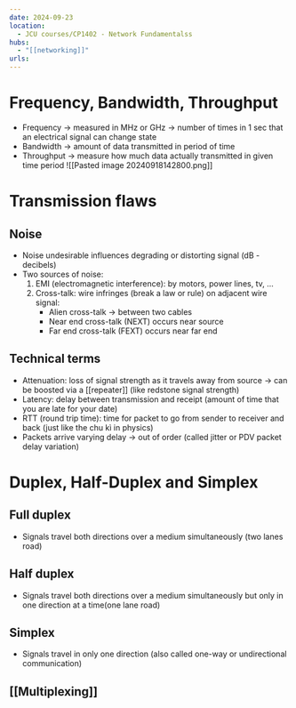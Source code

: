 ```yaml
---
date: 2024-09-23
location:
  - JCU courses/CP1402 - Network Fundamentalss
hubs:
  - "[[networking]]"
urls:
---
```


# Frequency, Bandwidth, Throughput
+ Frequency -> measured in MHz or GHz -> number of times in 1 sec that an electrical signal can change state
+ Bandwidth -> amount of data transmitted in period of time
+ Throughput -> measure how much data actually transmitted in given time period
![[Pasted image 20240918142800.png]]

# Transmission flaws
## Noise
+ Noise undesirable influences degrading or distorting signal (dB - decibels)
+ Two sources of noise:
	1. EMI (electromagnetic interference): by motors, power lines, tv, ...
	2. Cross-talk: wire infringes (break a law or rule) on adjacent wire signal:
		+ Alien cross-talk -> between two cables
		+ Near end cross-talk (NEXT) occurs near source
		+ Far end cross-talk (FEXT) occurs near far end

## Technical terms
+ Attenuation: loss of signal strength as it travels away from source -> can be boosted via a [[repeater]] (like redstone signal strength)
+ Latency: delay between transmission and receipt (amount of time that you are late for your date)
+ RTT (round trip time): time for packet to go from sender to receiver and back (just like the chu kì in physics)
+ Packets arrive varying delay -> out of order (called jitter or PDV packet delay variation)

# Duplex, Half-Duplex and Simplex
## Full duplex
+ Signals travel both directions over a medium simultaneously (two lanes road)

## Half duplex
+ Signals travel both directions over a medium simultaneously but only in one direction at a time(one lane road)

## Simplex
+ Signals travel in only one direction (also called one-way or undirectional communication)

## [[Multiplexing]]
